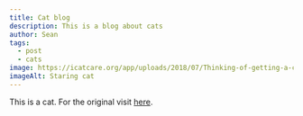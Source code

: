 ```yaml
---
title: Cat blog
description: This is a blog about cats
author: Sean
tags:
  - post
  - cats
image: https://icatcare.org/app/uploads/2018/07/Thinking-of-getting-a-cat.png
imageAlt: Staring cat
---
```

This is a cat. For the original visit [here](https://icatcare.org/advice/thinking-of-getting-a-cat/).
